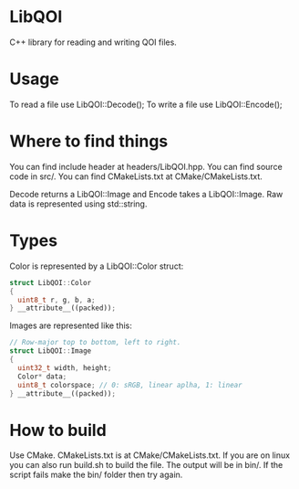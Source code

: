 # LibQOI

C++ library for reading and writing QOI files.

# Usage

To read a file use LibQOI::Decode();
To write a file use LibQOI::Encode();

# Where to find things

You can find include header at headers/LibQOI.hpp.
You can find source code in src/.
You can find CMakeLists.txt at CMake/CMakeLists.txt.

Decode returns a LibQOI::Image and Encode takes a LibQOI::Image.
Raw data is represented using std::string.

# Types

Color is represented by a LibQOI::Color struct:

``` c++
struct LibQOI::Color
{
  uint8_t r, g, b, a;
} __attribute__((packed));
```

Images are represented like this:

```c++
// Row-major top to bottom, left to right.
struct LibQOI::Image
{
  uint32_t width, height;
  Color* data;
  uint8_t colorspace; // 0: sRGB, linear aplha, 1: linear
} __attribute__((packed));
```

# How to build

Use CMake. CMakeLists.txt is at CMake/CMakeLists.txt.
If you are on linux you can also run build.sh to build the file.
The output will be in bin/.
If the script fails make the bin/ folder then try again.
